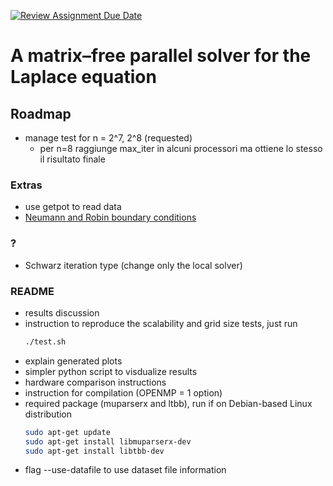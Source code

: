 [![Review Assignment Due Date](https://classroom.github.com/assets/deadline-readme-button-22041afd0340ce965d47ae6ef1cefeee28c7c493a6346c4f15d667ab976d596c.svg)](https://classroom.github.com/a/bOfolMCC)
# A matrix–free parallel solver for the Laplace equation

## Roadmap
- manage test for n = 2^7, 2^8 (requested)
    - per n=8 raggiunge max_iter in alcuni processori ma ottiene lo stesso il risultato finale

### Extras
- use getpot to read data
- [Neumann and Robin boundary conditions](https://chatgpt.com/share/68322bf2-c650-8006-abfa-ca0234cb86ef)

### ?
- Schwarz iteration type (change only the local solver)

### README
- results discussion
- instruction to reproduce the scalability and grid size tests, just run
    ```bash
    ./test.sh
    ```
- explain generated plots
- simpler python script to visdualize results
- hardware comparison instructions
- instruction for compilation (OPENMP = 1 option)
- required package (muparserx and ltbb), run if on Debian-based Linux distribution
    ```bash
    sudo apt-get update
    sudo apt-get install libmuparserx-dev
    sudo apt-get install libtbb-dev
    ```
- flag --use-datafile to use dataset file information




